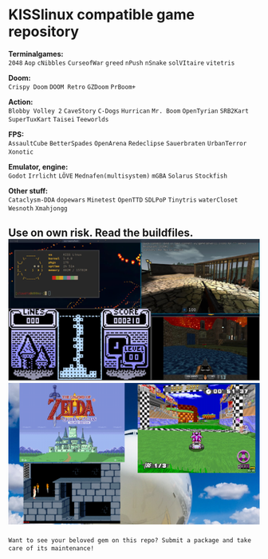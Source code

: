 # KISSlinux compatible game repository

**Terminalgames:**  
`2048` `Aop` `cNibbles` `CurseofWar` `greed` `nPush` `nSnake` `solVItaire` `vitetris`  
  
**Doom:**  
`Crispy Doom` `DOOM Retro` `GZDoom` `PrBoom+`
  
**Action:**  
`Blobby Volley 2` `CaveStory` `C-Dogs` `Hurrican` `Mr. Boom` `OpenTyrian` `SRB2Kart` `SuperTuxKart` `Taisei` `Teeworlds`
  
**FPS:**  
`AssaultCube` `BetterSpades` `OpenArena` `Redeclipse` `Sauerbraten` `UrbanTerror` `Xonotic`
  
**Emulator, engine:**  
`Godot` `Irrlicht` `LÖVE` `Mednafen(multisystem)` `mGBA` `Solarus` `Stockfish`
  
**Other stuff:**  
`Cataclysm-DDA` `dopewars` `Minetest` `OpenTTD` `SDLPoP` `Tinytris` `waterCloset` `Wesnoth` `Xmahjongg`


Use on own risk. Read the buildfiles.
![screen](screenshots/busy.jpeg)
![screen](screenshots/busy2.png)
---
```
Want to see your beloved gem on this repo? Submit a package and take care of its maintenance!
```
